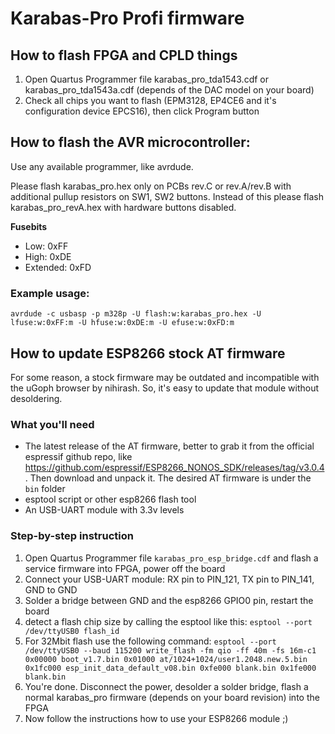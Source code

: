 # Karabas-Pro Profi firmware

## How to flash FPGA and CPLD things

1) Open Quartus Programmer file karabas_pro_tda1543.cdf or karabas_pro_tda1543a.cdf (depends of the DAC model on your board)
2) Check all chips you want to flash (EPM3128, EP4CE6 and it's configuration device EPCS16), then click Program button

## How to flash the AVR microcontroller:

Use any available programmer, like avrdude.

Please flash karabas_pro.hex only on PCBs rev.C or rev.A/rev.B with additional pullup resistors on SW1, SW2 buttons.
Instead of this please flash karabas_pro_revA.hex with hardware buttons disabled.

**Fusebits**

- Low: 0xFF
- High: 0xDE
- Extended: 0xFD

### Example usage:

`avrdude -c usbasp -p m328p -U flash:w:karabas_pro.hex -U lfuse:w:0xFF:m -U hfuse:w:0xDE:m -U efuse:w:0xFD:m`

## How to update ESP8266 stock AT firmware

For some reason, a stock firmware may be outdated and incompatible with the uGoph browser by nihirash.
So, it's easy to update that module without desoldering.

### What you'll need

- The latest release of the AT firmware, better to grab it from the official espressif github repo, like https://github.com/espressif/ESP8266_NONOS_SDK/releases/tag/v3.0.4. Then download and unpack it. The desired AT firmware is under the `bin` folder
- esptool script or other esp8266 flash tool
- An USB-UART module with 3.3v levels

### Step-by-step instruction

1) Open Quartus Programmer file `karabas_pro_esp_bridge.cdf` and flash a service firmware into FPGA, power off the board
2) Connect your USB-UART module: RX pin to PIN_121, TX pin to PIN_141, GND to GND
3) Solder a bridge between GND and the esp8266 GPIO0 pin, restart the board
4) detect a flash chip size by calling the esptool like this: `esptool --port /dev/ttyUSB0 flash_id`
5) For 32Mbit flash use the following command: `esptool --port /dev/ttyUSB0 --baud 115200 write_flash -fm qio -ff 40m -fs 16m-c1 0x00000 boot_v1.7.bin 0x01000 at/1024+1024/user1.2048.new.5.bin 0x1fc000 esp_init_data_default_v08.bin 0xfe000 blank.bin 0x1fe000 blank.bin`
6) You're done. Disconnect the power, desolder a solder bridge, flash a normal karabas_pro firmware (depends on your board revision) into the FPGA
7) Now follow the instructions how to use your ESP8266 module ;)

